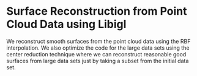 # Surface Reconstruction from Point Cloud Data using Libigl

We reconstruct smooth surfaces from the point cloud data using the RBF interpolation. We  also optimize the code for the large data sets using the center reduction technique where we can reconstruct reasonable good surfaces from large data sets just by taking a subset from the initial data set. 

